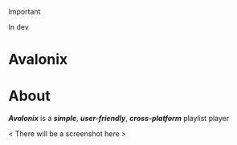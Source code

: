> [!IMPORTANT] 
> In dev

# Avalonix

# About

***Avalonix*** is a ***simple***, ***user-friendly***, ***cross-platform*** playlist player

< There will be a screenshot here >

